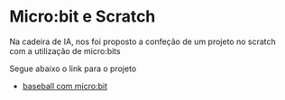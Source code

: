 # Micro:bit e Scratch 
Na cadeira de IA, nos foi proposto a confeção de um projeto no scratch com a utilização de micro:bits

Segue abaixo o link para o projeto 
- [baseball com micro:bit](https://scratch.mit.edu/projects/985513732/)